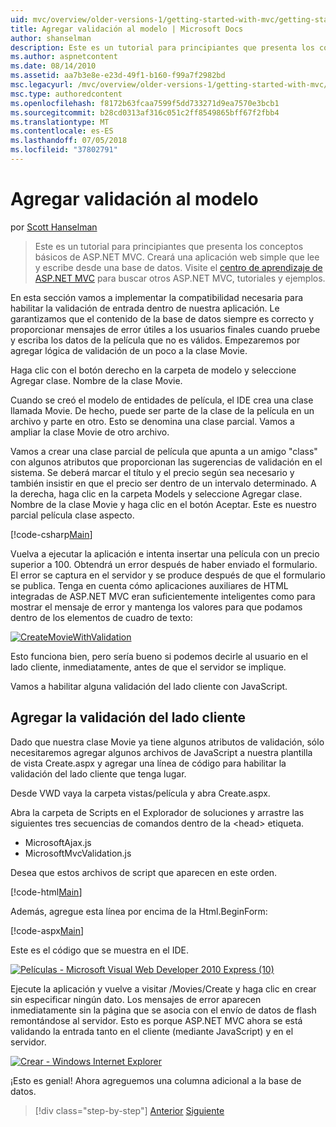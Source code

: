 ```yaml
---
uid: mvc/overview/older-versions-1/getting-started-with-mvc/getting-started-with-mvc-part7
title: Agregar validación al modelo | Microsoft Docs
author: shanselman
description: Este es un tutorial para principiantes que presenta los conceptos básicos de ASP.NET MVC. Cree una aplicación web simple que lee y escribe desde una base de datos.
ms.author: aspnetcontent
ms.date: 08/14/2010
ms.assetid: aa7b3e8e-e23d-49f1-b160-f99a7f2982bd
msc.legacyurl: /mvc/overview/older-versions-1/getting-started-with-mvc/getting-started-with-mvc-part7
msc.type: authoredcontent
ms.openlocfilehash: f8172b63fcaa7599f5dd733271d9ea7570e3bcb1
ms.sourcegitcommit: b28cd0313af316c051c2ff8549865bff67f2fbb4
ms.translationtype: MT
ms.contentlocale: es-ES
ms.lasthandoff: 07/05/2018
ms.locfileid: "37802791"
---
```

<a name="adding-validation-to-the-model"></a>Agregar validación al modelo
====================
por [Scott Hanselman](https://github.com/shanselman)

> Este es un tutorial para principiantes que presenta los conceptos básicos de ASP.NET MVC. Creará una aplicación web simple que lee y escribe desde una base de datos. Visite el [centro de aprendizaje de ASP.NET MVC](../../../index.md) para buscar otros ASP.NET MVC, tutoriales y ejemplos.


En esta sección vamos a implementar la compatibilidad necesaria para habilitar la validación de entrada dentro de nuestra aplicación. Le garantizamos que el contenido de la base de datos siempre es correcto y proporcionar mensajes de error útiles a los usuarios finales cuando pruebe y escriba los datos de la película que no es válidos. Empezaremos por agregar lógica de validación de un poco a la clase Movie.

Haga clic con el botón derecho en la carpeta de modelo y seleccione Agregar clase. Nombre de la clase Movie.

Cuando se creó el modelo de entidades de película, el IDE crea una clase llamada Movie. De hecho, puede ser parte de la clase de la película en un archivo y parte en otro. Esto se denomina una clase parcial. Vamos a ampliar la clase Movie de otro archivo.

Vamos a crear una clase parcial de película que apunta a un amigo "class" con algunos atributos que proporcionan las sugerencias de validación en el sistema. Se deberá marcar el título y el precio según sea necesario y también insistir en que el precio ser dentro de un intervalo determinado. A la derecha, haga clic en la carpeta Models y seleccione Agregar clase. Nombre de la clase Movie y haga clic en el botón Aceptar. Este es nuestro parcial película clase aspecto.

[!code-csharp[Main](getting-started-with-mvc-part7/samples/sample1.cs)]

Vuelva a ejecutar la aplicación e intenta insertar una película con un precio superior a 100. Obtendrá un error después de haber enviado el formulario. El error se captura en el servidor y se produce después de que el formulario se publica. Tenga en cuenta cómo aplicaciones auxiliares de HTML integradas de ASP.NET MVC eran suficientemente inteligentes como para mostrar el mensaje de error y mantenga los valores para que podamos dentro de los elementos de cuadro de texto:

[![CreateMovieWithValidation](getting-started-with-mvc-part7/_static/image2.png)](getting-started-with-mvc-part7/_static/image1.png)

Esto funciona bien, pero sería bueno si podemos decirle al usuario en el lado cliente, inmediatamente, antes de que el servidor se implique.

Vamos a habilitar alguna validación del lado cliente con JavaScript.

## <a name="adding-client-side-validation"></a>Agregar la validación del lado cliente

Dado que nuestra clase Movie ya tiene algunos atributos de validación, sólo necesitaremos agregar algunos archivos de JavaScript a nuestra plantilla de vista Create.aspx y agregar una línea de código para habilitar la validación del lado cliente que tenga lugar.

Desde VWD vaya la carpeta vistas/película y abra Create.aspx.

Abra la carpeta de Scripts en el Explorador de soluciones y arrastre las siguientes tres secuencias de comandos dentro de la &lt;head&gt; etiqueta.

- MicrosoftAjax.js
- MicrosoftMvcValidation.js

Desea que estos archivos de script que aparecen en este orden.

[!code-html[Main](getting-started-with-mvc-part7/samples/sample2.html)]

Además, agregue esta línea por encima de la Html.BeginForm:

[!code-aspx[Main](getting-started-with-mvc-part7/samples/sample3.aspx)]

Este es el código que se muestra en el IDE.

[![Películas - Microsoft Visual Web Developer 2010 Express (10)](getting-started-with-mvc-part7/_static/image4.png)](getting-started-with-mvc-part7/_static/image3.png)

Ejecute la aplicación y vuelve a visitar /Movies/Create y haga clic en crear sin especificar ningún dato. Los mensajes de error aparecen inmediatamente sin la página que se asocia con el envío de datos de flash remontándose al servidor. Esto es porque ASP.NET MVC ahora se está validando la entrada tanto en el cliente (mediante JavaScript) y en el servidor.

[![Crear - Windows Internet Explorer](getting-started-with-mvc-part7/_static/image6.png)](getting-started-with-mvc-part7/_static/image5.png)

¡Esto es genial! Ahora agreguemos una columna adicional a la base de datos.

> [!div class="step-by-step"]
> [Anterior](getting-started-with-mvc-part6.md)
> [Siguiente](getting-started-with-mvc-part8.md)
